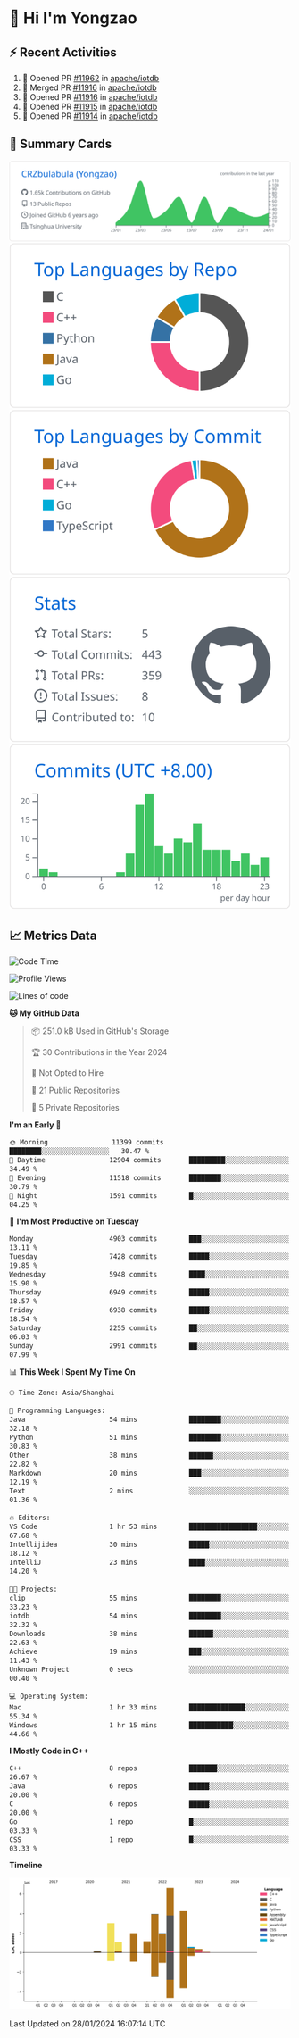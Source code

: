 # 👋 Hi I'm Yongzao

## ⚡ Recent Activities
<!--START_SECTION:activity-->
1. 💪 Opened PR [#11962](https://github.com/apache/iotdb/pull/11962) in [apache/iotdb](https://github.com/apache/iotdb)
2. 🎉 Merged PR [#11916](https://github.com/apache/iotdb/pull/11916) in [apache/iotdb](https://github.com/apache/iotdb)
3. 💪 Opened PR [#11916](https://github.com/apache/iotdb/pull/11916) in [apache/iotdb](https://github.com/apache/iotdb)
4. 💪 Opened PR [#11915](https://github.com/apache/iotdb/pull/11915) in [apache/iotdb](https://github.com/apache/iotdb)
5. 💪 Opened PR [#11914](https://github.com/apache/iotdb/pull/11914) in [apache/iotdb](https://github.com/apache/iotdb)
<!--END_SECTION:activity-->

## 🎑 Summary Cards

[![](https://raw.githubusercontent.com/CRZbulabula/CRZbulabula/main/profile-summary-card-output/github/0-profile-details.svg)](https://github.com/vn7n24fzkq/github-profile-summary-cards)
[![](https://raw.githubusercontent.com/CRZbulabula/CRZbulabula/main/profile-summary-card-output/github/1-repos-per-language.svg)](https://github.com/vn7n24fzkq/github-profile-summary-cards) [![](https://raw.githubusercontent.com/CRZbulabula/CRZbulabula/main/profile-summary-card-output/github/2-most-commit-language.svg)](https://github.com/vn7n24fzkq/github-profile-summary-cards)
[![](https://raw.githubusercontent.com/CRZbulabula/CRZbulabula/main/profile-summary-card-output/github/3-stats.svg)](https://github.com/vn7n24fzkq/github-profile-summary-cards) [![](https://raw.githubusercontent.com/CRZbulabula/CRZbulabula/main/profile-summary-card-output/github/4-productive-time.svg)](https://github.com/vn7n24fzkq/github-profile-summary-cards)

## 📈 Metrics Data

<!--START_SECTION:waka-->
![Code Time](http://img.shields.io/badge/Code%20Time-550%20hrs%2016%20mins-blue)

![Profile Views](http://img.shields.io/badge/Profile%20Views-0-blue)

![Lines of code](https://img.shields.io/badge/From%20Hello%20World%20I%27ve%20Written-25.1%20million%20lines%20of%20code-blue)

**🐱 My GitHub Data** 

> 📦 251.0 kB Used in GitHub's Storage 
 > 
> 🏆 30 Contributions in the Year 2024
 > 
> 🚫 Not Opted to Hire
 > 
> 📜 21 Public Repositories 
 > 
> 🔑 5 Private Repositories 
 > 
**I'm an Early 🐤** 

```text
🌞 Morning                11399 commits       ████████░░░░░░░░░░░░░░░░░   30.47 % 
🌆 Daytime                12904 commits       █████████░░░░░░░░░░░░░░░░   34.49 % 
🌃 Evening                11518 commits       ████████░░░░░░░░░░░░░░░░░   30.79 % 
🌙 Night                  1591 commits        █░░░░░░░░░░░░░░░░░░░░░░░░   04.25 % 
```
📅 **I'm Most Productive on Tuesday** 

```text
Monday                   4903 commits        ███░░░░░░░░░░░░░░░░░░░░░░   13.11 % 
Tuesday                  7428 commits        █████░░░░░░░░░░░░░░░░░░░░   19.85 % 
Wednesday                5948 commits        ████░░░░░░░░░░░░░░░░░░░░░   15.90 % 
Thursday                 6949 commits        █████░░░░░░░░░░░░░░░░░░░░   18.57 % 
Friday                   6938 commits        █████░░░░░░░░░░░░░░░░░░░░   18.54 % 
Saturday                 2255 commits        ██░░░░░░░░░░░░░░░░░░░░░░░   06.03 % 
Sunday                   2991 commits        ██░░░░░░░░░░░░░░░░░░░░░░░   07.99 % 
```


📊 **This Week I Spent My Time On** 

```text
🕑︎ Time Zone: Asia/Shanghai

💬 Programming Languages: 
Java                     54 mins             ████████░░░░░░░░░░░░░░░░░   32.18 % 
Python                   51 mins             ████████░░░░░░░░░░░░░░░░░   30.83 % 
Other                    38 mins             ██████░░░░░░░░░░░░░░░░░░░   22.82 % 
Markdown                 20 mins             ███░░░░░░░░░░░░░░░░░░░░░░   12.19 % 
Text                     2 mins              ░░░░░░░░░░░░░░░░░░░░░░░░░   01.36 % 

🔥 Editors: 
VS Code                  1 hr 53 mins        █████████████████░░░░░░░░   67.68 % 
Intellijidea             30 mins             █████░░░░░░░░░░░░░░░░░░░░   18.12 % 
IntelliJ                 23 mins             ████░░░░░░░░░░░░░░░░░░░░░   14.20 % 

🐱‍💻 Projects: 
clip                     55 mins             ████████░░░░░░░░░░░░░░░░░   33.23 % 
iotdb                    54 mins             ████████░░░░░░░░░░░░░░░░░   32.32 % 
Downloads                38 mins             ██████░░░░░░░░░░░░░░░░░░░   22.63 % 
Achieve                  19 mins             ███░░░░░░░░░░░░░░░░░░░░░░   11.43 % 
Unknown Project          0 secs              ░░░░░░░░░░░░░░░░░░░░░░░░░   00.40 % 

💻 Operating System: 
Mac                      1 hr 33 mins        ██████████████░░░░░░░░░░░   55.34 % 
Windows                  1 hr 15 mins        ███████████░░░░░░░░░░░░░░   44.66 % 
```

**I Mostly Code in C++** 

```text
C++                      8 repos             ███████░░░░░░░░░░░░░░░░░░   26.67 % 
Java                     6 repos             █████░░░░░░░░░░░░░░░░░░░░   20.00 % 
C                        6 repos             █████░░░░░░░░░░░░░░░░░░░░   20.00 % 
Go                       1 repo              █░░░░░░░░░░░░░░░░░░░░░░░░   03.33 % 
CSS                      1 repo              █░░░░░░░░░░░░░░░░░░░░░░░░   03.33 % 
```



**Timeline**

![Lines of Code chart](https://raw.githubusercontent.com/CRZbulabula/CRZbulabula/main/assets/bar_graph.png)


 Last Updated on 28/01/2024 16:07:14 UTC
<!--END_SECTION:waka-->


